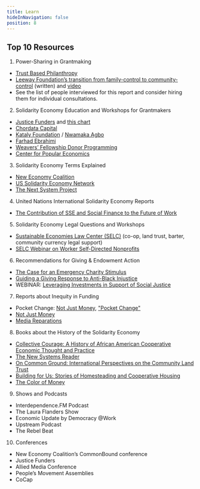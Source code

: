 ```yaml
---
title: Learn
hideInNavigation: false
position: 8
---
```


## Top 10 Resources

1. Power-Sharing in Grantmaking

- [Trust Based Philanthropy](https://trustbasedphilanthropy.org/resources)
- [Leeway Foundation’s transition from family-control to community-control](https://issuu.com/leeway/docs/impact_assesment_webready) (written) and [video](https://vimeo.com/374676783)
- See the list of people interviewed for this report and consider hiring them for individual consultations.

2. Solidarity Economy Education and Workshops for Grantmakers

- [Justice Funders](http://justicefunders.org/) and [this chart](http://justicefunders.org/wp-content/uploads/2019/01/Spectrum_Final_12.6.pdf)
- [Chordata Capital](https://chordatacapital.com/)
- [Kataly Foundation](https://www.katalyfoundation.org/#grantees) / [Nwamaka Agbo](https://www.nwamakaagbo.com/restorative-economics)
- [Farhad Ebrahimi](https://chorusfoundation.org/about/)
- [Weavers’ Fellowship Donor Programming](https://www.theweaversfellowship.org/donor-programming)
- [Center for Popular Economics](http://www.populareconomics.org)

3. Solidarity Economy Terms Explained

- [New Economy Coalition](https://neweconomy.net/solidarity-economy/)
- [US Solidarity Economy Network](https://ussen.org/resources/)
- [The Next System Project](https://thenextsystem.org/elements)

4. United Nations International Solidarity Economy Reports

- [The Contribution of SSE and Social Finance to the Future of Work](https://www.ilo.org/empent/areas/social-finance/publications/WCMS_739377/lang--en/index.htm)

5. Solidarity Economy Legal Questions and Workshops

- [Sustainable Economies Law Center (SELC)](https://www.theselc.org/) (co-op, land trust, barter, community currency legal support)
- [SELC Webinar on Worker Self-Directed Nonprofits](https://www.youtube.com/watch?v=uU1w9uXGGLY&feature=emb_title)

6. Recommendations for Giving & Endowment Action

- [The Case for an Emergency Charity Stimulus](https://inequality.org/wp-content/uploads/2020/05/Brief-CharityStimulus-Revision-May12-FINAL.pdf)
- [Guiding a Giving Response to Anti-Black Injustice](https://www.bridgespan.org/insights/library/philanthropy/guiding-a-giving-response-to-anti-black-injustice)
- WEBINAR: [Leveraging Investments in Support of Social Justice](https://resourcegeneration.org/webinar-leveraging-investments-in-support-of-social-justice/)

7. Reports about Inequity in Funding

- Pocket Change: [Not Just Money](http://www.notjustmoney.us), ["Pocket Change"](https://philanthropywomen.org/research/ms-foundation-donors-must-step-up-for-women-and-girls-of-color/)
- [Not Just Money](http://www.notjustmoney.us/docs/NotJustMoney_Full_Report_July2017.pdf)
- [Media Reparations](https://mediareparations.org/about/)

8. Books about the History of the Solidarity Economy

- [Collective Courage: A History of African American Cooperative Economic Thought and Practice](https://www.psupress.org/books/titles/978-0-271-06216-7.html)
- [The New Systems Reader](https://democracycollaborative.org/newsystemsreader)
- [On Common Ground: International Perspectives on the Community Land Trust](https://cltweb.org/terra-nostra-press/on-common-ground/)
- [Building for Us: Stories of Homesteading and Cooperative Housing](https://interferencearchive.org/exhibition-catalog-building-for-us-stories-of-homesteading-and-cooperative-housing/)
- [The Color of Money](https://www.hup.harvard.edu/catalog.php)

9. Shows and Podcasts

- Interdependence.FM Podcast
- The Laura Flanders Show
- Economic Update by Democracy @Work
- Upstream Podcast
- The Rebel Beat

10. Conferences

- New Economy Coalition’s CommonBound conference
- Justice Funders
- Allied Media Conference
- People’s Movement Assemblies
- CoCap

